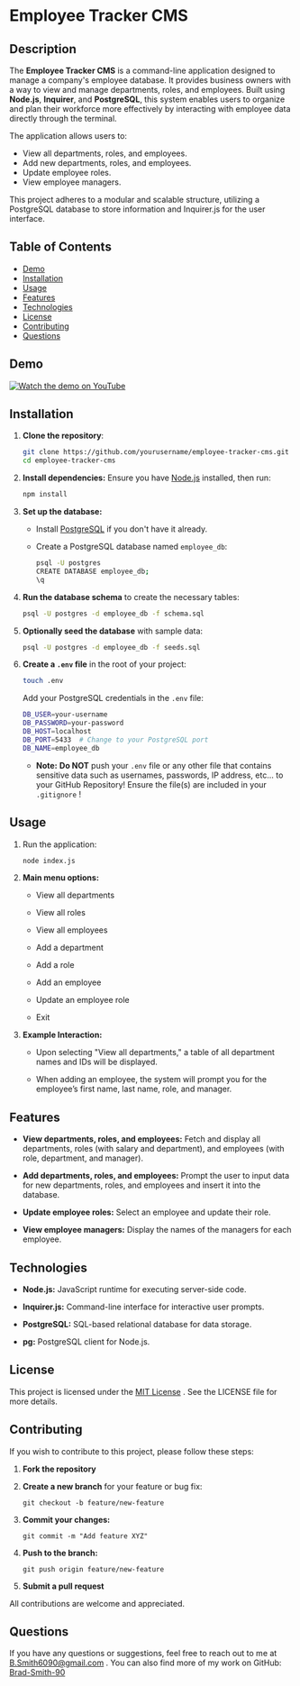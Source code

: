 # Employee Tracker CMS

## Description

The **Employee Tracker CMS** is a command-line application designed to manage a company's employee database. It provides business owners with a way to view and manage departments, roles, and employees. Built using **Node.js**, **Inquirer**, and **PostgreSQL**, this system enables users to organize and plan their workforce more effectively by interacting with employee data directly through the terminal.

The application allows users to:
- View all departments, roles, and employees.
- Add new departments, roles, and employees.
- Update employee roles.
- View employee managers.

This project adheres to a modular and scalable structure, utilizing a PostgreSQL database to store information and Inquirer.js for the user interface.

## Table of Contents
- [Demo](#Demo)
- [Installation](#installation)
- [Usage](#usage)
- [Features](#features)
- [Technologies](#technologies)
- [License](#license)
- [Contributing](#contributing)
- [Questions](#questions)


## Demo

[![Watch the demo on YouTube](https://img.youtube.com/vi/9nLBT9foTM/0.jpg)](https://www.youtube.com/watch?v=_9nLBT9foTM)



## Installation

1. **Clone the repository**:
   
   ```bash
   git clone https://github.com/yourusername/employee-tracker-cms.git
   cd employee-tracker-cms
   ```

2. **Install dependencies:** Ensure you have [Node.js](https://nodejs.org) installed, then run:

   ```bash
   npm install
   ```

3. **Set up the database:**
      * Install [PostgreSQL](https://www.postgresql.org/) if you don't have it already.
  
      * Create a PostgreSQL database named `employee_db`:

        ```bash
        psql -U postgres
        CREATE DATABASE employee_db;
        \q
        ```
4. **Run the database schema** to create the necessary tables:

     ```bash
     psql -U postgres -d employee_db -f schema.sql
     ```

5. **Optionally seed the database** with sample data:

     ```bash
     psql -U postgres -d employee_db -f seeds.sql
     ```

6. **Create a `.env` file** in the root of your project:

     ```bash
     touch .env
     ```
    
    Add your PostgreSQL credentials in the `.env` file:

     ```bash
     DB_USER=your-username
     DB_PASSWORD=your-password
     DB_HOST=localhost
     DB_PORT=5433  # Change to your PostgreSQL port
     DB_NAME=employee_db
     ```
    - **Note:** **Do NOT** push your `.env` file or any other file that contains sensitive data such as usernames, passwords, IP address, etc... to your GitHub Repository! Ensure the file(s) are included in your `.gitignore` !

## Usage


   1. Run the application:

      ``` bash
      node index.js
      ```

   2. **Main menu options:**

        * View all departments
     
        * View all roles
     
        * View all employees
     
        * Add a department
     
        * Add a role
     
        * Add an employee
     
        * Update an employee role
     
        * Exit

   3. **Example Interaction:**

       * Upon selecting "View all departments," a table of all department names and IDs will be displayed.
     
       * When adding an employee, the system will prompt you for the employee’s first name, last name, role, and manager.
     

## Features


   * **View departments, roles, and employees:** Fetch and display all departments, roles (with salary and department), and employees (with role, department, and manager).

   * **Add departments, roles, and employees:** Prompt the user to input data for new departments, roles, and employees and insert it into the database.

   * **Update employee roles:** Select an employee and update their role.

   * **View employee managers:** Display the names of the managers for each employee.


## Technologies


   * **Node.js:** JavaScript runtime for executing server-side code.

   * **Inquirer.js:** Command-line interface for interactive user prompts.

   * **PostgreSQL:** SQL-based relational database for data storage.

   * **pg:** PostgreSQL client for Node.js.


## License


   This project is licensed under the [MIT License](./LICENSE)
. See the LICENSE file for more details.


## Contributing


   If you wish to contribute to this project, please follow these steps:

   1. **Fork the repository**

   2. **Create a new branch** for your feature or bug fix:

       ```
       git checkout -b feature/new-feature
       ```

   3. **Commit your changes:**

        ```
        git commit -m "Add feature XYZ"
        ```

   4. **Push to the branch:**

       ```
       git push origin feature/new-feature
       ```

   5. **Submit a pull request**

All contributions are welcome and appreciated.


## Questions

   If you have any questions or suggestions, feel free to reach out to me at [B.Smith6090@gmail.com](mailto:B.Smith6090@gmail.com)
.
   You can also find more of my work on GitHub: [Brad-Smith-90](https://github.com/Brad-Smith-90)


    
    

   
